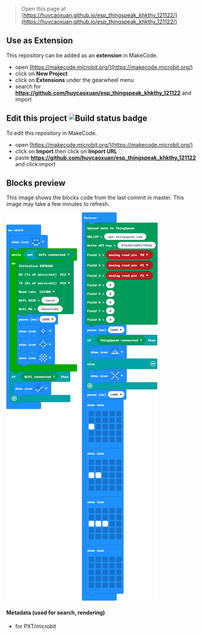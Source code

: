 
> Open this page at [https://huycaoxuan.github.io/esp_thingspeak_khkthy_121122/](https://huycaoxuan.github.io/esp_thingspeak_khkthy_121122/)

## Use as Extension

This repository can be added as an **extension** in MakeCode.

* open [https://makecode.microbit.org/](https://makecode.microbit.org/)
* click on **New Project**
* click on **Extensions** under the gearwheel menu
* search for **https://github.com/huycaoxuan/esp_thingspeak_khkthy_121122** and import

## Edit this project ![Build status badge](https://github.com/huycaoxuan/esp_thingspeak_khkthy_121122/workflows/MakeCode/badge.svg)

To edit this repository in MakeCode.

* open [https://makecode.microbit.org/](https://makecode.microbit.org/)
* click on **Import** then click on **Import URL**
* paste **https://github.com/huycaoxuan/esp_thingspeak_khkthy_121122** and click import

## Blocks preview

This image shows the blocks code from the last commit in master.
This image may take a few minutes to refresh.

![A rendered view of the blocks](https://github.com/huycaoxuan/esp_thingspeak_khkthy_121122/raw/master/.github/makecode/blocks.png)

#### Metadata (used for search, rendering)

* for PXT/microbit
<script src="https://makecode.com/gh-pages-embed.js"></script><script>makeCodeRender("{{ site.makecode.home_url }}", "{{ site.github.owner_name }}/{{ site.github.repository_name }}");</script>
